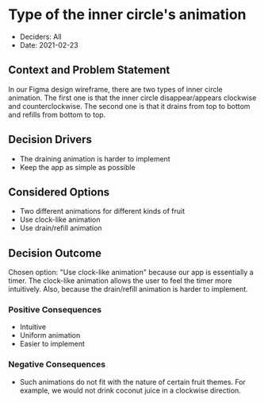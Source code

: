 # Type of the inner circle's animation

* Deciders: All
* Date: 2021-02-23


## Context and Problem Statement

In our Figma design wireframe, there are two types of inner circle animation. The first one is that the inner circle disappear/appears clockwise and counterclockwise. The second one is that it drains from top to bottom and refills from bottom to top. 

## Decision Drivers

* The draining animation is harder to implement
* Keep the app as simple as possible

## Considered Options

* Two different animations for different kinds of fruit
* Use clock-like animation
* Use drain/refill animation

## Decision Outcome

Chosen option: "Use clock-like animation" because our app is essentially a timer. The clock-like animation allows the user to feel the timer more intuitively. Also, because the drain/refill animation is harder to implement.

### Positive Consequences

* Intuitive
* Uniform animation
* Easier to implement

### Negative Consequences

* Such animations do not fit with the nature of certain fruit themes. For example, we would not drink coconut juice in a clockwise direction.
